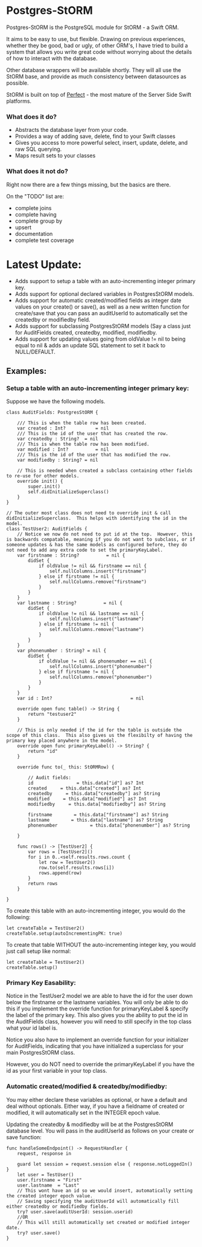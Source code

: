 # Postgres-StORM

Postgres-StORM is the PostgreSQL module for StORM - a Swift ORM.

It aims to be easy to use, but flexible. Drawing on previous experiences, whether they be good, bad or ugly, of other ORM's, I have tried to build a system that allows you write great code without worrying about the details of how to interact with the database.

Other database wrappers will be available shortly. They will all use the StORM base, and provide as much consistency between datasources as possible.

StORM is built on top of [Perfect](https://github.com/PerfectlySoft/Perfect) - the most mature of the Server Side Swift platforms.

### What does it do?

* Abstracts the database layer from your code.
* Provides a way of adding save, delete, find to your Swift classes
* Gives you access to more powerful select, insert, update, delete, and raw SQL querying.
* Maps result sets to your classes


### What does it not do?

Right now there are a few things missing, but the basics are there. 

On the "TODO" list are:

* complete joins
* complete having
* complete group by
* upsert
* documentation
* complete test coverage

# Latest Update:

- Adds support to setup a table with an auto-incrementing integer primary key.
- Adds support for optional declared variables in PostgresStORM models.
- Adds support for automatic created/modified fields as integer date values on your create() or save(), as well as a new written function for create/save that you can pass an auditUserId to automatically set the createdby or modifiedby field.
- Adds support for subclassing PostgresStORM models (Say a class just for AuditFields created, createdby, modified, modifiedby.
- Adds support for updating values going from oldValue != nil to being equal to nil & adds an update SQL statement to set it back to NULL/DEFAULT.

## Examples:

### Setup a table with an auto-incrementing integer primary key:
Suppose we have the following models.  
```
class AuditFields: PostgresStORM {
    
    /// This is when the table row has been created.
    var created : Int?           = nil
    /// This is the id of the user that has created the row.
    var createdby : String?  = nil
    /// This is when the table row has been modified.
    var modified : Int?          = nil
    /// This is the id of the user that has modified the row.
    var modifiedby : String? = nil
    
    // This is needed when created a subclass containing other fields to re-use for other models.
    override init() {
        super.init()
        self.didInitializeSuperclass()
    }
}

// The outer most class does not need to override init & call didInitializeSuperclass.  This helps with identifying the id in the model.
class TestUser2: AuditFields {
    // Notice we now do not need to put id at the top.  However, this is backwards compatable, meaning if you do not want to subclass, or if someone updates & has the same models as configured before, they do not need to add any extra code to set the primaryKeyLabel.
    var firstname : String?          = nil {
        didSet {
            if oldValue != nil && firstname == nil {
                self.nullColumns.insert("firstname")
            } else if firstname != nil {
                self.nullColumns.remove("firstname")
            }
        }
    }
    var lastname : String?          = nil {
        didSet {
            if oldValue != nil && lastname == nil {
                self.nullColumns.insert("lastname")
            } else if firstname != nil {
                self.nullColumns.remove("lastname")
            }
        }
    }
    var phonenumber : String? = nil {
        didSet {
            if oldValue != nil && phonenumber == nil {
                self.nullColumns.insert("phonenumber")
            } else if firstname != nil {
                self.nullColumns.remove("phonenumber")
            }
        }
    }
    var id : Int?                             = nil
    
    override open func table() -> String {
        return "testuser2"
    }
    
    // This is only needed if the id for the table is outside the scope of this class.  This also gives us the flexibilty of having the primary key placed anywhere in the model.
    override open func primaryKeyLabel() -> String? {
        return "id"
    }
    
    override func to(_ this: StORMRow) {
        
        // Audit fields:
        id                = this.data["id"] as? Int
        created     = this.data["created"] as? Int
        createdby     = this.data["createdby"] as? String
        modified     = this.data["modified"] as? Int
        modifiedby     = this.data["modifiedby"] as? String
        
        firstname        = this.data["firstname"] as? String
        lastname        = this.data["lastname"] as? String
        phonenumber            = this.data["phonenumber"] as? String
        
    }
    
    func rows() -> [TestUser2] {
        var rows = [TestUser2]()
        for i in 0..<self.results.rows.count {
            let row = TestUser2()
            row.to(self.results.rows[i])
            rows.append(row)
        }
        return rows
    }
    
}
```
To create this table with an auto-incrementing integer, you would do the following:
```
let createTable = TestUser2()
createTable.setup(autoIncrementingPK: true)
```
To create that table WITHOUT the auto-incrementing integer key, you would just call setup like normal:
```
let createTable = TestUser2()
createTable.setup()
```

### Primary Key Easability:
Notice in the TestUser2 model we are able to have the id for the user down below the firstname or the lastname variables.  You will only be able to do this if you implement the override function for primaryKeyLabel & specify the label of the primary key.  This also gives you the ability to put the id in the AuditFields class, however you will need to still specify in the top class what your id label is.  

Notice you also have to implement an override function for your initializer for AuditFields, indicating that you have initialized a superclass for your main PostgresStORM class.

However, you do NOT need to override the primaryKeyLabel if you have the id as your first variable in your top class.

### Automatic created/modified & createdby/modifiedby:
You may either declare these variables as optional, or have a default and deal without optionals.  Either way, if you have a fieldname of created or modified, it will automatically set in the INTEGER epoch value.

Updating the createdby & modifiedby will be at the PostgresStORM database level.  You will pass in the auditUserId as follows on your create or save function:
```
func handleSomeEndpoint() -> RequestHandler {
    request, response in 
    
    guard let session = request.session else { response.notLoggedIn() }
    let user = TestUser()
    user.firstname = "First"
    user.lastname  = "Last"
    // This wont have an id so we would insert, automatically setting the created integer epoch value.  
    // Saving specifying the auditUserId will automatically fill either createdby or modifiedby fields.
    try? user.save(auditUserId: session.userid)
    //OR 
    // This will still automatically set created or modified integer date.
    try? user.save()
}

```
